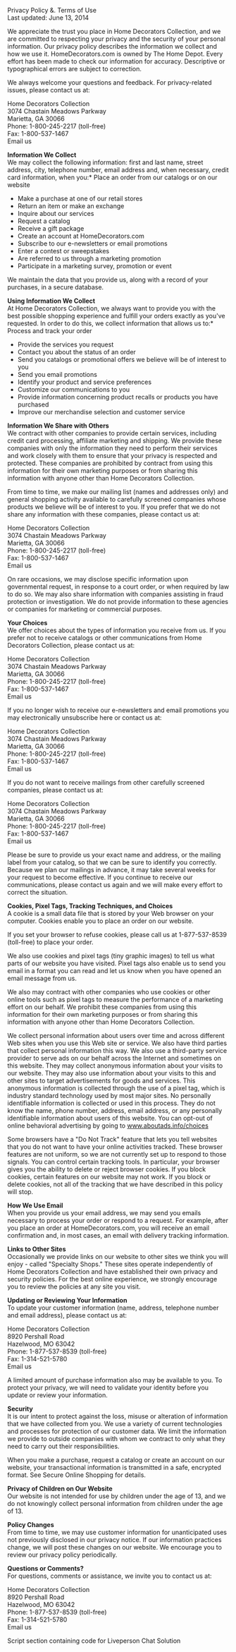 Privacy Policy &. Terms of Use  
Last updated: June 13, 2014  
  
We appreciate the trust you place in Home Decorators Collection, and we are committed to respecting your privacy and the security of your personal information. Our privacy policy describes the information we collect and how we use it. HomeDecorators.com is owned by The Home Depot. Every effort has been made to check our information for accuracy. Descriptive or typographical errors are subject to correction.  
  
We always welcome your questions and feedback. For privacy-related issues, please contact us at:  
  
Home Decorators Collection  
3074 Chastain Meadows Parkway  
Marietta, GA 30066  
Phone: 1-800-245-2217 (toll-free)  
Fax: 1-800-537-1467  
Email us  
  
**Information We Collect**  
We may collect the following information: first and last name, street address, city, telephone number, email address and, when necessary, credit card information, when you:*   Place an order from our catalogs or on our website
*   Make a purchase at one of our retail stores
*   Return an item or make an exchange
*   Inquire about our services
*   Request a catalog
*   Receive a gift package
*   Create an account at HomeDecorators.com
*   Subscribe to our e-newsletters or email promotions
*   Enter a contest or sweepstakes
*   Are referred to us through a marketing promotion
*   Participate in a marketing survey, promotion or event
  
  
We maintain the data that you provide us, along with a record of your purchases, in a secure database.  
  
**Using Information We Collect**  
At Home Decorators Collection, we always want to provide you with the best possible shopping experience and fulfill your orders exactly as you've requested. In order to do this, we collect information that allows us to:*   Process and track your order
*   Provide the services you request
*   Contact you about the status of an order
*   Send you catalogs or promotional offers we believe will be of interest to you
*   Send you email promotions
*   Identify your product and service preferences
*   Customize our communications to you
*   Provide information concerning product recalls or products you have purchased
*   Improve our merchandise selection and customer service
  
  
**Information We Share with Others**  
We contract with other companies to provide certain services, including credit card processing, affiliate marketing and shipping. We provide these companies with only the information they need to perform their services and work closely with them to ensure that your privacy is respected and protected. These companies are prohibited by contract from using this information for their own marketing purposes or from sharing this information with anyone other than Home Decorators Collection.  
  
From time to time, we make our mailing list (names and addresses only) and general shopping activity available to carefully screened companies whose products we believe will be of interest to you. If you prefer that we do not share any information with these companies, please contact us at:  
  
Home Decorators Collection  
3074 Chastain Meadows Parkway  
Marietta, GA 30066  
Phone: 1-800-245-2217 (toll-free)  
Fax: 1-800-537-1467  
Email us  
  
On rare occasions, we may disclose specific information upon governmental request, in response to a court order, or when required by law to do so. We may also share information with companies assisting in fraud protection or investigation. We do not provide information to these agencies or companies for marketing or commercial purposes.  
  
**Your Choices**  
We offer choices about the types of information you receive from us. If you prefer not to receive catalogs or other communications from Home Decorators Collection, please contact us at:  
  
Home Decorators Collection  
3074 Chastain Meadows Parkway  
Marietta, GA 30066  
Phone: 1-800-245-2217 (toll-free)  
Fax: 1-800-537-1467  
Email us  
  
If you no longer wish to receive our e-newsletters and email promotions you may electronically unsubscribe here or contact us at:  
  
Home Decorators Collection  
3074 Chastain Meadows Parkway  
Marietta, GA 30066  
Phone: 1-800-245-2217 (toll-free)  
Fax: 1-800-537-1467  
Email us  
  
If you do not want to receive mailings from other carefully screened companies, please contact us at:  
  
Home Decorators Collection  
3074 Chastain Meadows Parkway  
Marietta, GA 30066  
Phone: 1-800-245-2217 (toll-free)  
Fax: 1-800-537-1467  
Email us  
  
Please be sure to provide us your exact name and address, or the mailing label from your catalog, so that we can be sure to identify you correctly. Because we plan our mailings in advance, it may take several weeks for your request to become effective. If you continue to receive our communications, please contact us again and we will make every effort to correct the situation.  
  
**Cookies, Pixel Tags, Tracking Techniques, and Choices**  
A cookie is a small data file that is stored by your Web browser on your computer. Cookies enable you to place an order on our website.  
  
If you set your browser to refuse cookies, please call us at 1-877-537-8539 (toll-free) to place your order.  
  
We also use cookies and pixel tags (tiny graphic images) to tell us what parts of our website you have visited. Pixel tags also enable us to send you email in a format you can read and let us know when you have opened an email message from us.  
  
We also may contract with other companies who use cookies or other online tools such as pixel tags to measure the performance of a marketing effort on our behalf. We prohibit these companies from using this information for their own marketing purposes or from sharing this information with anyone other than Home Decorators Collection.  
  
We collect personal information about users over time and across different Web sites when you use this Web site or service. We also have third parties that collect personal information this way. We also use a third-party service provider to serve ads on our behalf across the Internet and sometimes on this website. They may collect anonymous information about your visits to our website. They may also use information about your visits to this and other sites to target advertisements for goods and services. This anonymous information is collected through the use of a pixel tag, which is industry standard technology used by most major sites. No personally identifiable information is collected or used in this process. They do not know the name, phone number, address, email address, or any personally identifiable information about users of this website. You can opt-out of online behavioral advertising by going to www.aboutads.info/choices  
  
Some browsers have a "Do Not Track" feature that lets you tell websites that you do not want to have your online activities tracked. These browser features are not uniform, so we are not currently set up to respond to those signals. You can control certain tracking tools. In particular, your browser gives you the ability to delete or reject browser cookies. If you block cookies, certain features on our website may not work. If you block or delete cookies, not all of the tracking that we have described in this policy will stop.  
  
**How We Use Email**  
When you provide us your email address, we may send you emails necessary to process your order or respond to a request. For example, after you place an order at HomeDecorators.com, you will receive an email confirmation and, in most cases, an email with delivery tracking information.  
  
**Links to Other Sites**  
Occasionally we provide links on our website to other sites we think you will enjoy - called "Specialty Shops." These sites operate independently of Home Decorators Collection and have established their own privacy and security policies. For the best online experience, we strongly encourage you to review the policies at any site you visit.  
  
**Updating or Reviewing Your Information**  
To update your customer information (name, address, telephone number and email address), please contact us at:  
  
Home Decorators Collection  
8920 Pershall Road  
Hazelwood, MO 63042  
Phone: 1-877-537-8539 (toll-free)  
Fax: 1-314-521-5780  
Email us  
  
A limited amount of purchase information also may be available to you. To protect your privacy, we will need to validate your identity before you update or review your information.  
  
**Security**  
It is our intent to protect against the loss, misuse or alteration of information that we have collected from you. We use a variety of current technologies and processes for protection of our customer data. We limit the information we provide to outside companies with whom we contract to only what they need to carry out their responsibilities.  
  
When you make a purchase, request a catalog or create an account on our website, your transactional information is transmitted in a safe, encrypted format. See Secure Online Shopping for details.  
  
**Privacy of Children on Our Website**  
Our website is not intended for use by children under the age of 13, and we do not knowingly collect personal information from children under the age of 13.  
  
**Policy Changes**  
From time to time, we may use customer information for unanticipated uses not previously disclosed in our privacy notice. If our information practices change, we will post these changes on our website. We encourage you to review our privacy policy periodically.  
  
**Questions or Comments?**  
For questions, comments or assistance, we invite you to contact us at:  
  
Home Decorators Collection  
8920 Pershall Road  
Hazelwood, MO 63042  
Phone: 1-877-537-8539 (toll-free)  
Fax: 1-314-521-5780  
Email us  

Script section containing code for Liveperson Chat Solution